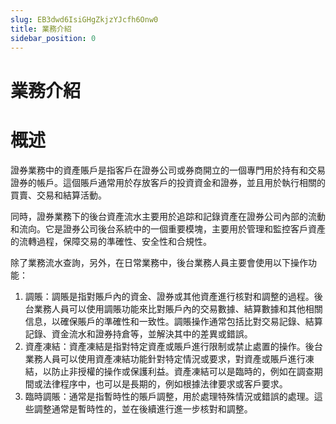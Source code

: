 ```yaml
---
slug: EB3dwd6IsiGHgZkjzYJcfh6Onw0
title: 業務介紹
sidebar_position: 0
---
```



# 業務介紹


# 概述


證券業務中的資產賬戶是指客戶在證券公司或券商開立的一個專門用於持有和交易證券的帳戶。這個賬戶通常用於存放客戶的投資資金和證券，並且用於執行相關的買賣、交易和結算活動。


同時，證券業務下的後台資產流水主要用於追踪和記錄資產在證券公司內部的流動和流向。它是證券公司後台系統中的一個重要模塊，主要用於管理和監控客戶資產的流轉過程，保障交易的準確性、安全性和合規性。


除了業務流水查詢，另外，在日常業務中，後台業務人員主要會使用以下操作功能：

1. 調賬：調賬是指對賬戶內的資金、證券或其他資產進行核對和調整的過程。後台業務人員可以使用調賬功能來比對賬戶內的交易數據、結算數據和其他相關信息，以確保賬戶的準確性和一致性。調賬操作通常包括比對交易記錄、結算記錄、資金流水和證券持倉等，並解決其中的差異或錯誤。
2. 資產凍結：資產凍結是指對特定資產或賬戶進行限制或禁止處置的操作。後台業務人員可以使用資產凍結功能針對特定情況或要求，對資產或賬戶進行凍結，以防止非授權的操作或保護利益。資產凍結可以是臨時的，例如在調查期間或法律程序中，也可以是長期的，例如根據法律要求或客戶要求。
3. 臨時調賬：通常是指暫時性的賬戶調整，用於處理特殊情況或錯誤的處理。這些調整通常是暫時性的，並在後續進行進一步核對和調整。
